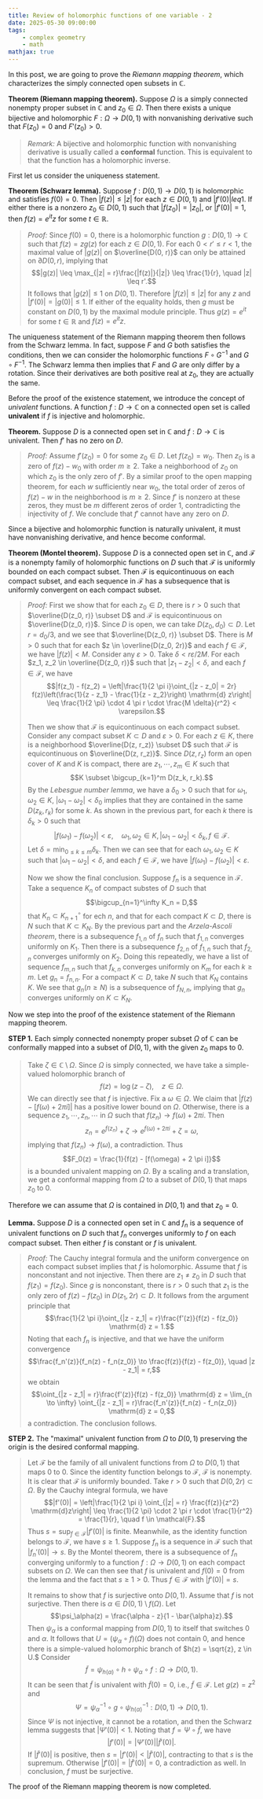 ```yaml
---
title: Review of holomorphic functions of one variable - 2
date: 2025-05-30 09:00:00
tags: 
    - complex geometry
    - math
mathjax: true
---
```


In this post, we are going to prove the *Riemann mapping theorem*, which characterizes the simply connected open subsets in $\mathbb{C}$. 

**Theorem (Riemann mapping theorem).** Suppose $\Omega$ is a simply connected nonempty proper subset in $\mathbb{C}$ and $z_0 \in \Omega$. Then there exists a unique bijective and holomorphic $F : \Omega \to D(0, 1)$ with nonvanishing derivative such that $F(z_0) = 0$ and $F'(z_0) > 0$. 

> *Remark:* A bijective and holomorphic function with nonvanishing derivative is usually called a **conformal** function. This is equivalent to that the function has a holomorphic inverse. 

First let us consider the uniqueness statement.

**Theorem (Schwarz lemma).** Suppose $f : D(0, 1) \to D(0, 1)$ is holomorphic and satisfies $f(0) = 0$. Then $|f(z)| \leq |z|$ for each $z \in D(0, 1)$ and $|f'(0)| leq 1$. If either there is a nonzero $z_0 \in D(0, 1)$ such that $|f(z_0)| = |z_0|$, or $|f'(0)| = 1$, then $f(z) = e^{it}z$ for some $t \in \mathbb{R}$. 

> *Proof:* Since $f(0) = 0$, there is a holomorphic function $g : D(0, 1) \to \mathbb{C}$ such that $f(z) = zg(z)$ for each $z \in D(0, 1)$. For each $0 < r' \leq r < 1$, the maximal value of $|g(z)|$ on $\overline{D(0, r)}$ can only be attained on $\partial D(0, r)$, implying that $$|g(z)| \leq \max_{|z| = r}\frac{|f(z)|}{|z|} \leq \frac{1}{r}, \quad |z| \leq r'.$$ It follows that $|g(z)| \leq 1$ on $D(0, 1)$. Therefore $|f(z)| \leq |z|$ for any $z$ and $|f'(0)| = |g(0)| \leq 1$. If either of the equality holds, then $g$ must be constant on $D(0, 1)$ by the maximal module principle. Thus $g(z) = e^{it}$ for some $t \in \mathbb{R}$ and $f(z) = e^{it}z$. 

The uniqueness statement of the Riemann mapping theorem then follows from the Schwarz lemma. In fact, suppose $F$ and $G$ both satisfies the conditions, then we can consider the holomorphic functions $F \circ G^{-1}$ and $G \circ F^{-1}$. The Schwarz lemma then implies that $F$ and $G$ are only differ by a rotation. Since their derivatives are both positive real at $z_0$, they are actually the same. 

Before the proof of the existence statement, we introduce the concept of *univalent* functions. A function $f : D \to \mathbb{C}$ on a connected open set is called **univalent** if $f$ is injective and holomorphic. 

**Theorem.** Suppose $D$ is a connected open set in $\mathbb{C}$ and $f : D \to \mathbb{C}$ is univalent. Then $f'$ has no zero on $D$.

> *Proof:* Assume $f'(z_0) = 0$ for some $z_0 \in D$. Let $f(z_0) = w_0$. Then $z_0$ is a zero of $f(z) - w_0$ with order $m \geq 2$. Take a neighborhood of $z_0$ on which $z_0$ is the only zero of $f'$. By a similar proof to the open mapping theorem, for each $w$ sufficiently near $w_0$, the total order of zeros of $f(z) - w$ in the neighborhood is $m \geq 2$. Since $f'$ is nonzero at these zeros, they must be $m$ different zeros of order $1$, contradicting the injectivity of $f$. We conclude that $f'$ cannot have any zero on $D$.

Since a bijective and holomorphic function is naturally univalent, it must have nonvanishing derivative, and hence become conformal. 

**Theorem (Montel theorem).** Suppose $D$ is a connected open set in $\mathbb{C}$, and $\mathcal{F}$ is a nonempty family of holomorphic functions on $D$ such that $\mathcal{F}$ is uniformly bounded on each compact subset. Then $\mathcal{F}$ is equicontinuous on each compact subset, and each sequence in $\mathcal{F}$ has a subsequence that is uniformly convergent on each compact subset. 

> *Proof:* First we show that for each $z_0 \in D$, there is $r > 0$ such that $\overline{D(z_0, r)} \subset D$ and $\mathcal{F}$ is equicontinuous on $\overline{D(z_0, r)}$. Since $D$ is open, we can take $D(z_0, d_0) \subset D$. Let $r = d_0 / 3$, and we see that $\overline{D(z_0, r)} \subset D$. There is $M > 0$ such that for each $z \in \overline{D(z_0, 2r)}$ and each $f \in \mathcal{F}$, we have $|f(z)| < M$. Consider any $\varepsilon > 0$. Take $\delta < r \varepsilon / 2M$. For each $z_1, z_2 \in \overline{D(z_0, r)}$ such that $|z_1 - z_2| < \delta$, and each $f \in \mathcal{F}$, we have $$|f(z_1) - f(z_2) = \left|\frac{1}{2 \pi i}\oint_{|z - z_0| = 2r} f(z)\left(\frac{1}{z - z_1} - \frac{1}{z - z_2}\right) \mathrm{d} z\right| \leq \frac{1}{2 \pi} \cdot 4 \pi r \cdot \frac{M \delta}{r^2} < \varepsilon.$$
> 
> Then we show that $\mathcal{F}$ is equicontinuous on each compact subset. Consider any compact subset $K \subset D$ and $\varepsilon > 0$. For each $z \in K$, there is a neighborhood $\overline{D(z, r_z)} \subset D$ such that $\mathcal{F}$ is equicontinuous on $\overline{D(z, r_z)}$. Since $D(z, r_z)$ form an open cover of $K$ and $K$ is compact, there are $z_1, \cdots, z_m \in K$ such that $$K \subset \bigcup_{k=1}^m D(z_k, r_k).$$ By the *Lebesgue number lemma*, we have a $\delta_0 > 0$ such that for $\omega_1, \omega_2 \in K$, $|\omega_1 - \omega_2| < \delta_0$ implies that they are contained in the same $D(z_k, r_k)$ for some $k$. As shown in the previous part, for each $k$ there is $\delta_k > 0$ such that $$|f(\omega_1) - f(\omega_2)| < \varepsilon, \quad \omega_1, \omega_2 \in K, |\omega_1 - \omega_2| < \delta_k, f \in \mathcal{F}.$$ Let $\delta = \min_{0 \leq k \leq m} \delta_k$. Then we can see that for each $\omega_1, \omega_2 \in K$ such that $|\omega_1 - \omega_2| < \delta$, and each $f \in \mathcal{F}$, we have $|f(\omega_1) - f(\omega_2)| < \varepsilon$. 
> 
> Now we show the final conclusion. Suppose $f_n$ is a sequence in $\mathcal{F}$. Take a sequence $K_n$ of compact substes of $D$ such that $$\bigcup_{n=1}^\infty K_n = D,$$ that $K_n \subset K_{n+1}^\circ$ for ech $n$, and that for each compact $K \subset D$, there is $N$ such that $K \subset K_N$. By the previous part and the *Arzela-Ascoli theorem*, there is a subsequence $f_{1,n}$ of $f_n$ such that $f_{1,n}$ converges uniformly on $K_1$. Then there is a subsequence $f_{2,n}$ of $f_{1,n}$ such that $f_{2,n}$ converges uniformly on $K_2$. Doing this repeatedly, we have a list of sequence $f_{m,n}$ such that $f_{k,n}$ converges uniformly on $K_m$ for each $k \geq m$. Let $g_n = f_{n,n}$. For a compact $K \subset D$, take $N$ such that $K_N$ contains $K$. We see that $g_n (n \geq N)$ is a subsequence of $f_{N,n}$, implying that $g_n$ converges uniformly on $K \subset K_N$. 

Now we step into the proof of the existence statement of the Riemann mapping theorem.

**STEP 1.** Each simply connected nonempty proper subset $\Omega$ of $\mathbb{C}$ can be conformally mapped into a subset of $D(0, 1)$, with the given $z_0$ maps to $0$. 

> Take $\zeta \in \mathbb{C} \setminus \Omega$. Since $\Omega$ is simply connected, we have take a simple-valued holomorphic branch of $$f(z) = \log(z - \zeta), \quad z \in \Omega.$$ We can directly see that $f$ is injective. Fix a $\omega \in \Omega$. We claim that $|f(z) - [f(\omega) + 2 \pi i]|$ has a positive lower bound on $\Omega$. Otherwise, there is a sequence $z_1, \cdots, z_n, \cdots$ in $\Omega$ such that $f(z_n) \to f(\omega) + 2 \pi i$. Then $$z_n = e^{f(z_n)} + \zeta \to e^{f(\omega) + 2 \pi i} + \zeta = \omega,$$ implying that $f(z_n) \to f(\omega)$, a contradiction. Thus $$F_0(z) = \frac{1}{f(z) - [f(\omega) + 2 \pi i]}$$ is a bounded univalent mapping on $\Omega$. By a scaling and a translation, we get a conformal mapping from $\Omega$ to a subset of $D(0, 1)$ that maps $z_0$ to $0$. 

Therefore we can assume that $\Omega$ is contained in $D(0, 1)$ and that $z_0 = 0$. 

**Lemma.** Suppose $D$ is a connected open set in $\mathbb{C}$ and $f_n$ is a sequence of univalent functions on $D$ such that $f_n$ converges uniformly to $f$ on each compact subset. Then either $f$ is constant or $f$ is univalent.

> *Proof:* The Cauchy integral formula and the uniform convergence on each compact subset implies that $f$ is holomorphic. Assume that $f$ is nonconstant and not injective. Then there are $z_1 \neq z_0$ in $D$ such that $f(z_1) = f(z_0)$.  Since $g$ is nonconstant, there is $r > 0$ such that $z_1$ is the only zero of $f(z) - f(z_0)$ in $D(z_1, 2r) \subset D$. It follows from the argument principle that $$\frac{1}{2 \pi i}\oint_{|z - z_1| = r}\frac{f'(z)}{f(z) - f(z_0)} \mathrm{d} z = 1.$$ Noting that each $f_n$ is injective, and that we have the uniform convergence $$\frac{f_n'(z)}{f_n(z) - f_n(z_0)} \to \frac{f(z)}{f(z) - f(z_0)}, \quad |z - z_1| = r,$$ we obtain $$\oint_{|z - z_1| = r}\frac{f'(z)}{f(z) - f(z_0)} \mathrm{d} z = \lim_{n \to \infty} \oint_{|z - z_1| = r}\frac{f_n'(z)}{f_n(z) - f_n(z_0)} \mathrm{d} z = 0,$$ a contradiction. The conclusion follows. 

**STEP 2.** The "maximal" univalent function from $\Omega$ to $D(0, 1)$ preserving the origin is the desired conformal mapping. 

> Let $\mathcal{F}$ be the family of all univalent functions from $\Omega$ to $D(0, 1)$ that maps $0$ to $0$. Since the identity function belongs to $\mathcal{F}$, $\mathcal{F}$ is nonempty. It is clear that $\mathcal{F}$ is uniformly bounded. Take $r > 0$ such that $D(0, 2r) \subset \Omega$. By the Cauchy integral formula, we have $$|f'(0)| = \left|\frac{1}{2 \pi i} \oint_{|z| = r} \frac{f(z)}{z^2} \mathrm{d}z\right| \leq \frac{1}{2 \pi} \cdot 2 \pi r \cdot \frac{1}{r^2} = \frac{1}{r}, \quad f \in \mathcal{F}.$$ Thus $s = \sup_{f \in \mathcal{F}} |f'(0)|$ is finite. Meanwhile, as the identity function belongs to $\mathcal{F}$, we have $s \geq 1$. Suppose $f_n$ is a sequence in $\mathcal{F}$ such that $|f_n'(0)| \to s$. By the Montel theorem, there is a subsequence of $f_n$ converging uniformly to a function $f : \Omega \to D(0, 1)$ on each compact subsets on $\Omega$. We can then see that $f$ is univalent and $f(0) = 0$ from the lemma and the fact that $s \geq 1 > 0$. Thus $f \in \mathcal{F}$ with $|f'(0)| = s$. 
>
> It remains to show that $f$ is surjective onto $D(0, 1)$. Assume that $f$ is not surjective. Then there is $\alpha \in D(0, 1) \setminus f(\Omega)$. Let $$\psi_\alpha(z) = \frac{\alpha - z}{1 - \bar{\alpha}z}.$$ Then $\psi_\alpha$ is a conformal mapping from $D(0, 1)$ to itself that switches $0$ and $\alpha$. It follows that $U = (\psi_\alpha \circ f)(\Omega)$ does not contain $0$, and hence there is a simple-valued holomorphic branch of $h(z) = \sqrt{z}, z \in U.$ Consider $$\tilde{f} = \psi_{h(\alpha)} \circ h \circ \psi_\alpha \circ f : \Omega \to D(0, 1).$$ It can be seen that $\tilde{f}$ is univalent with $\tilde{f}(0) = 0$, i.e., $\tilde{f} \in \mathcal{F}$. Let $g(z) = z^2$ and $$\Psi = \psi_\alpha^{-1} \circ g \circ \psi_{h(\alpha)}^{-1} : D(0, 1) \to D(0, 1).$$ Since $\Psi$ is not injective, it cannot be a rotation, and then the Schwarz lemma suggests that $|\Psi'(0)| < 1$. Noting that $f = \Psi \circ \tilde{f}$, we have $$|f'(0)| = |\Psi'(0)||\tilde{f}'(0)|.$$ If $|\tilde{f}'(0)|$ is positive, then $s = |f'(0)| < |\tilde{f}'(0)|$, contracting to that $s$ is the supremum. Otherwise $|f'(0)| = |\tilde{f}'(0)| = 0$, a contradiction as well. In conclusion, $f$ must be surjective. 

The proof of the Riemann mapping theorem is now completed. 